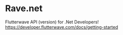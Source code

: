 # Rave.net
Flutterwave API (version) for .Net Developers! https://developer.flutterwave.com/docs/getting-started
